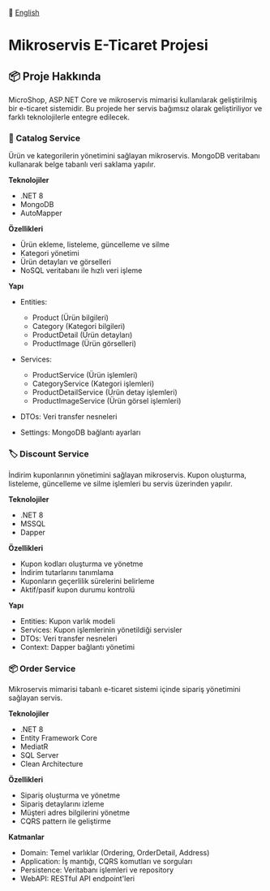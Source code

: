 📖 [English](README.en.md)

# Mikroservis E-Ticaret Projesi

## 📦 Proje Hakkında
MicroShop, ASP.NET Core ve mikroservis mimarisi kullanılarak geliştirilmiş bir e-ticaret sistemidir. Bu projede her servis bağımsız olarak geliştiriliyor ve farklı teknolojilerle entegre edilecek.

### 🛒 Catalog Service
Ürün ve kategorilerin yönetimini sağlayan mikroservis. MongoDB veritabanı kullanarak belge tabanlı veri saklama yapılır.

**Teknolojiler**
-	.NET 8
-	MongoDB
-	AutoMapper

**Özellikleri**
-	Ürün ekleme, listeleme, güncelleme ve silme
-	Kategori yönetimi
-	Ürün detayları ve görselleri
-	NoSQL veritabanı ile hızlı veri işleme

**Yapı**

-	Entities:
    -	 Product (Ürün bilgileri)
    -	Category (Kategori bilgileri)
    -	ProductDetail (Ürün detayları)
    -	ProductImage (Ürün görselleri)

-	Services:
    -  	ProductService (Ürün işlemleri)
    -  	CategoryService (Kategori işlemleri)
    -  	ProductDetailService (Ürün detay işlemleri)
    -  	ProductImageService (Ürün görsel işlemleri)

-	DTOs: Veri transfer nesneleri

-	Settings: MongoDB bağlantı ayarları

### 🏷️ Discount Service 
İndirim kuponlarının yönetimini sağlayan mikroservis. Kupon oluşturma, listeleme, güncelleme ve silme işlemleri bu servis üzerinden yapılır.

**Teknolojiler**
- .NET 8  
- MSSQL  
- Dapper

**Özellikleri**
- Kupon kodları oluşturma ve yönetme
- İndirim tutarlarını tanımlama
-	Kuponların geçerlilik sürelerini belirleme
-	Aktif/pasif kupon durumu kontrolü

**Yapı**
-	Entities: Kupon varlık modeli
- Services: Kupon işlemlerinin yönetildiği servisler
-	DTOs: Veri transfer nesneleri
-	Context: Dapper bağlantı yönetimi

### 📦 Order Service

Mikroservis mimarisi tabanlı e-ticaret sistemi içinde sipariş yönetimini sağlayan servis.

**Teknolojiler**
- .NET 8
- Entity Framework Core
- MediatR
- SQL Server
- Clean Architecture
  
**Özellikleri**
- Sipariş oluşturma ve yönetme
-	Sipariş detaylarını izleme
-	Müşteri adres bilgilerini yönetme
-	CQRS pattern ile geliştirme

**Katmanlar**
-	Domain: Temel varlıklar (Ordering, OrderDetail, Address)
-	Application: İş mantığı, CQRS komutları ve sorguları
-	Persistence: Veritabanı işlemleri ve repository
-	WebAPI: RESTful API endpoint'leri
